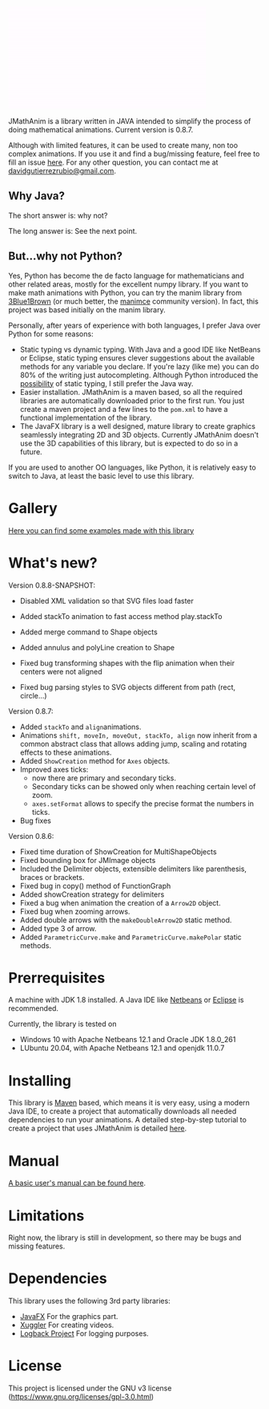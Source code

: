 ![logo](logo.gif)

JMathAnim is a library written in JAVA intended to simplify the process of doing mathematical animations. 
Current version is 0.8.7. 

Although with limited features, it can be used to create many, non too complex animations. If you use it and find a bug/missing feature, feel free to fill an issue [here](https://github.com/davidgutierrezrubio/jmathanim/issues). For any other question, you can contact me at davidgutierrezrubio@gmail.com.

## Why Java?

The short answer is: why not?

The long answer is: See the next point.

## But...why not Python?

Yes, Python has become the de facto language for mathematicians and other related areas, mostly for the excellent numpy library. If you want to make math animations with Python, you can try the manim library from [3Blue1Brown](https://www.youtube.com/channel/UCYO_jab_esuFRV4b17AJtAw) (or much better, the [manimce](https://pypi.org/project/manimce/) community version). In fact, this project was based initially on the manim library.

Personally, after years of experience with both languages, I prefer Java over Python for some reasons:

* Static typing vs dynamic typing. With Java and a good IDE like NetBeans or Eclipse, static typing ensures clever suggestions about the available methods for any variable you declare. If you're lazy (like me) you can do 80% of the writing just autocompleting. Although Python introduced the [possibility](https://www.python.org/dev/peps/pep-0484/) of static typing, I still prefer the Java way.
* Easier installation. JMathAnim is a maven based, so all the required libraries are automatically downloaded prior to the first run. You just create a maven project and a few lines to the `pom.xml` to have a functional implementation of the library.
* The JavaFX library is a well designed, mature library to create graphics seamlessly integrating 2D and 3D objects. Currently JMathAnim doesn't use the 3D capabilities of this library, but is expected to do so in a future.

If you are used to another OO languages, like Python, it is relatively easy to switch to Java, at least the basic level to use this library.

# Gallery
[Here you can find some examples made with this library ](Gallery/Gallery.html)

# What's new?
Version 0.8.8-SNAPSHOT:

* Disabled XML validation so that SVG files load faster
* Added stackTo animation to fast access method play.stackTo
* Added merge command to Shape objects
* Added annulus and polyLine creation to Shape

* Fixed bug transforming shapes with the flip animation when their centers were not aligned
* Fixed bug parsing styles to SVG objects different from path (rect, circle...)

Version 0.8.7:

* Added `stackTo` and `align`animations.
* Animations `shift, moveIn, moveOut, stackTo, align` now inherit from a common abstract class that allows adding jump, scaling and rotating effects to these animations.
* Added `ShowCreation` method for `Axes` objects.
* Improved axes ticks: 
  * now there are primary and secondary ticks.
  * Secondary ticks can be showed only when reaching certain level of zoom.
  * `axes.setFormat`  allows to specify the precise format the numbers in ticks.
* Bug fixes

Version 0.8.6:

* Fixed time duration of ShowCreation for MultiShapeObjects
* Fixed bounding box for JMImage objects
* Included the Delimiter objects, extensible delimiters like parenthesis, braces or brackets.
* Fixed bug in copy() method of FunctionGraph
* Added showCreation strategy for delimiters
* Fixed a bug when animation the creation of a `Arrow2D` object.
* Fixed bug when zooming arrows.
* Added double arrows with the `makeDoubleArrow2D` static method.
* Added type 3 of arrow.
* Added `ParametricCurve.make` and `ParametricCurve.makePolar` static methods.

# Prerrequisites
A machine with JDK 1.8 installed. A Java IDE like [Netbeans](https://netbeans.org/) or [Eclipse](https://www.eclipse.org/projects/) is recommended.

Currently, the library is tested on

* Windows 10 with Apache Netbeans 12.1 and Oracle JDK 1.8.0_261
* LUbuntu 20.04, with Apache Netbeans 12.1 and openjdk 11.0.7

# Installing
This library is [Maven](https://maven.apache.org/) based, which means it is very easy, using a modern Java IDE, to create a project that automatically downloads all needed dependencies to run your animations. A detailed step-by-step tutorial to create a project that uses JMathAnim is detailed [here](manual\00_Installing\Installing.html).

# Manual
[A basic user's manual can be found here](manual/index.html).

# Limitations
Right now, the library is still in development, so there may be bugs and missing features.

# Dependencies
This library uses the following 3rd party libraries:
* [JavaFX](https://openjfx.io/) For the graphics part.
* [Xuggler](http://www.xuggle.com/xuggler/) For creating videos.
* [Logback Project](http://logback.qos.ch/) For logging purposes.

# License
This project is licensed under the GNU v3 license (https://www.gnu.org/licenses/gpl-3.0.html)
